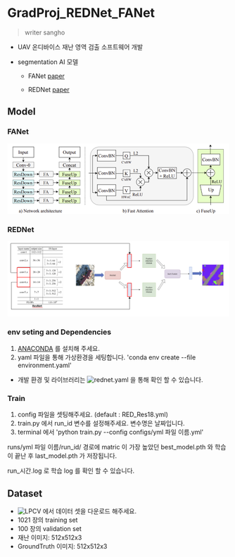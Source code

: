 # GradProj_REDNet_FANet

> writer sangho

- UAV 온디바이스 재난 영역 검출 소프트웨어 개발

- segmentation AI 모델
    - FANet [paper](https://ieeexplore.ieee.org/document/9265219/authors#authors)

    - REDNet [paper](https://ieeexplore.ieee.org/abstract/document/9377916)

## Model
### FANet
![FANet structure](./figure/FANet_arch.jpg)


### REDNet
![REDNet structure](./figure/REDNet_arch.jpg)

### env seting and Dependencies
1. [ANACONDA](https://www.anaconda.com/) 를 설치해 주세요.
2. yaml 파일을 통해 가상환경을 세팅합니다. 'conda env create --file environment.yaml'

- 개발 환경 및 라이브러리는 ![rednet.yaml](rednet.yaml) 을 통해 확인 할 수 있습니다. 

### Train
1. config 파일을 셋팅해주세요. (default : RED_Res18.yml)
2. train.py 에서 run_id 변수를 설정해주세요. 변수명은 날짜입니다.
3. terminal 에서 'python train.py --config configs/yml 파일 이름.yml'

runs/yml 파일 이름/run_id/ 경로에 matric 이 가장 높았던 best_model.pth 와 학습이 끝난 후 last_model.pth 가 저장됩니다.

run_시간.log 로 학습 log 를 확인 할 수 있습니다.

## Dataset
- ![LPCV](https://lpcv.ai/2023LPCVC/introduction) 에서 데이터 셋을 다운로드 해주세요.
- 1021 장의 training set
- 100 장의 validation set
- 재난 이미지: 512x512x3
- GroundTruth 이미지: 512x512x3
